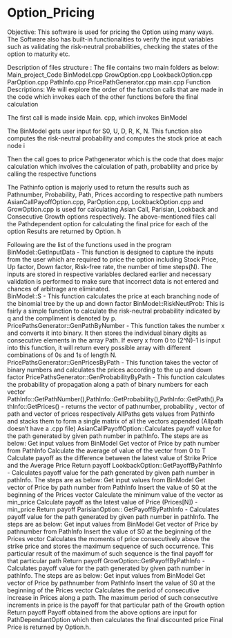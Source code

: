 # Option_Pricing
Objective: This software is used for pricing the Option using many ways. The Software also has built-in functionalities to verify the input variables such as validating the risk-neutral probabilities, checking the states of the option to maturity etc.


Description of files structure : The file contains two main folders as below:
Main_project_Code 
BinModel.cpp 
GrowOption.cpp 
LookbackOption.cpp 
ParOption.cpp 
PathInfo.cpp 
PricePathGenerator.cpp 
main.cpp 
Function Descriptions: We will explore the order of the function calls that are made in the code which invokes each of the other functions before the final calculation

The first call is made inside Main. cpp, which invokes BinModel  

The BinModel gets user input for S0, U, D, R, K, N. This function also computes the risk-neutral probability and computes the stock price at each node i

Then the call goes to price Pathgenerator which is the code that does major calculation which involves the calculation of path, probability and price by calling the respective functions

The Pathinfo option is majorly used to return the results such as Pathnumber, Probability, Path, Prices according to respective path numbers
AsianCallPayoffOption.cpp, ParOption.cpp, LookbackOption.cpp and GrowOption.cpp is used for calculating Asian Call, Parisian, Lookback and Consecutive Growth options respectively.
The above-mentioned files call the Pathdependent option for calculating the final price for each of the option 
Results are returned by Option. h 

Following are the list of the functions used in the program
BinModel::GetInputData -  This function is designed to capture the inputs from the user which are required to price the option including Stock Price, Up factor, Down factor, Risk-free rate, the number of time steps(N). The inputs are stored in respective variables declared earlier and necessary validation is performed to make sure that incorrect data is not entered and chances of arbitrage are eliminated.  
BinModel::S - This function calculates the price at each branching node of the binomial tree by the up and down factor 
BinModel::RiskNeutProb: This is fairly a simple function to calculate the risk-neutral probability indicated by q and the compliment is denoted by p.
PricePathsGenerator::GenPathByNumber - This function takes the number x and converts it into binary. It then stores the individual binary digits as consecutive elements in the array Path. If every x from 0 to (2^N)-1 is input into this function, it will return every possible array with different combinations of 0s and 1s of length N.
PricePathsGenerator::GenPricesByPath - This function takes the vector of binary numbers and calculates the prices according to the up and down factor 
PricePathsGenerator::GenProbabilityByPath - This function calculates the probability of propagation along a path of binary numbers for each vector
PathInfo::GetPathNumber(),PathInfo::GetProbability(),PathInfo::GetPath(),PathInfo::GetPrices() - returns the vector of pathnumber, probability , vector of path and vector of prices respectively 
AllPaths gets values from Pathinfo and stacks them to form a single matrix of all the vectors appended (Allpath doesn’t have a .cpp file)
AsianCallPayoffOption::Calculates payoff value for the path generated by given path number in pathInfo. The steps are as below:
Get input values from BinModel
Get vector of Price by path number from PathInfo
Calculate the average of value of the vector from 0 to T
Calculate payoff as the difference between the latest value of Strike Price and the  Average Price
Return payoff
LookbackOption::GetPayoffByPathInfo -  Calculates payoff value for the path generated by given path number in pathInfo. The steps are as below:
Get input values from BinModel
Get vector of Price by path number from PathInfo
Insert the value of S0 at the beginning of the Prices vector
Calculate the minimum value of the vector as min_price
Calculate payoff as the latest value of Price (Prices[N]) -  min_price
Return payoff
ParisianOption:: GetPayoffByPathInfo -  Calculates payoff value for the path generated by given path number in pathInfo. The steps are as below:
Get input values from BinModel
Get vector of Price by pathnumber from PathInfo
Insert the value of S0 at the beginning of the Prices vector
Calculates the moments of price consecutively above the strike price and stores the maximum sequence of such occurrence. This particular result of the maximum of such sequence is the final payoff for that particular path
Return payoff
GrowOption::GetPayoffByPathInfo - Calculates payoff value for the path generated by given path number in pathInfo. The steps are as below:
Get input values from BinModel
Get vector of Price by pathnumber from PathInfo
Insert the value of S0 at the beginning of the Prices vector
Calculates the period of consecutive increase in Prices along a path. The maximum period of such consecutive increments in price is the payoff for that particular path of the Growth option
Return payoff
Payoff obtained from the above options are input for PathDependantOption which then calculates the final discounted price
Final Price is returned by Option.h.



